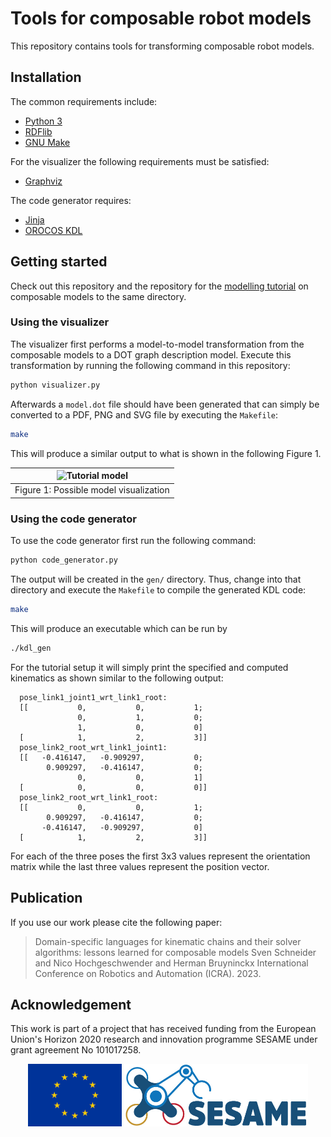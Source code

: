 # Tools for composable robot models
This repository contains tools for transforming composable robot models.

## Installation

The common requirements include:

* [Python 3](https://www.python.org/)
* [RDFlib](https://rdflib.dev/)
* [GNU Make](https://www.gnu.org/software/make/)

For the visualizer the following requirements must be satisfied:

* [Graphviz](https://graphviz.org/)

The code generator requires:

* [Jinja](https://palletsprojects.com/p/jinja/)
* [OROCOS KDL](https://www.orocos.org/kdl.html)

## Getting started
Check out this repository and the repository for the
[modelling tutorial](https://github.com/comp-rob2b/modelling-tutorial) 
on composable models to the same directory.

### Using the visualizer
The visualizer first performs a model-to-model transformation from the
composable models to a DOT graph description model. Execute this transformation
by running the following command in this repository:
```BASH
python visualizer.py
```

Afterwards a `model.dot` file should have been generated that can simply be
converted to a PDF, PNG and SVG file by executing the `Makefile`:
```BASH
make
```

This will produce a similar output to what is shown in the following Figure 1.

|    ![Tutorial model](fig/model.svg)    |
|:--------------------------------------:|
| Figure 1: Possible model visualization |


### Using the code generator
To use the code generator first run the following command:
```BASH
python code_generator.py
```

The output will be created in the `gen/` directory. Thus, change into that
directory and execute the `Makefile` to compile the generated KDL code:
```BASH
make
```

This will produce an executable which can be run by
```BASH
./kdl_gen
```

For the tutorial setup it will simply print the specified and computed
kinematics as shown similar to the following output:
```
  pose_link1_joint1_wrt_link1_root: 
  [[           0,           0,           1;
               0,           1,           0;
               1,           0,           0]
  [            1,           2,           3]]
  pose_link2_root_wrt_link1_joint1: 
  [[   -0.416147,   -0.909297,           0;
        0.909297,   -0.416147,           0;
               0,           0,           1]
  [            0,           0,           0]]
  pose_link2_root_wrt_link1_root: 
  [[           0,           0,           1;
        0.909297,   -0.416147,           0;
       -0.416147,   -0.909297,           0]
  [            1,           2,           3]]
```

For each of the three poses the first 3x3 values represent the orientation
matrix while the last three values represent the position vector.

## Publication

If you use our work please cite the following paper:

> Domain-specific languages for kinematic chains and their solver algorithms: lessons learned for composable models
> Sven Schneider and Nico Hochgeschwender and Herman Bruyninckx
> International Conference on Robotics and Automation (ICRA). 2023.  

## Acknowledgement
This work is part of a project that has received funding from the European
Union's Horizon 2020 research and innovation programme SESAME under grant
agreement No 101017258.

<p align="center">
  <img src="fig/eu-emblem.jpg" alt="EU Emblem" height="100" />
  <img src="fig/sesame-logo.jpg" alt="SESAME logo" height="100" />
</p>
